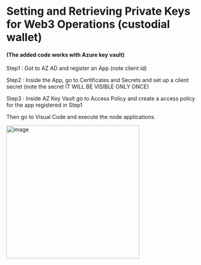# Setting and Retrieving Private Keys for Web3 Operations (custodial wallet)
#### (The added code works with Azure key vault)
<p>
Step1 : Got to AZ AD and register an App (note client id)
<p>
Step2 : Inside the App, go to Certificates and Secrets and set up a client secret (note the secret IT WILL BE VISIBLE ONLY ONCE)
<p>
Step3 : Inside AZ Key Vault go to Access Policy and create a access policy for the app registered in Step1 
<p>

Then go to Visual Code and execute the node applications. 

<img width="347" alt="image" src="https://user-images.githubusercontent.com/115624087/211196800-14b9838b-0f49-47e8-9bfd-8064b836bc04.png">

